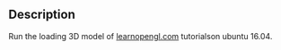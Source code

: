 ## Description

Run the loading 3D model of [learnopengl.com](www.learnopengl.com) tutorialson ubuntu 16.04. 
